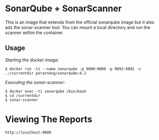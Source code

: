 
# SonarQube + SonarScanner
This is an image that extends from the official sonarqube image but it also
ads the sonar-scanner tool. You can mount a local directory and
run the scanner within the container.

## Usage

*Starting the docker image:*
```
$ docker run -ti --name sonarqube -p 9000:9000 -p 9092:9092 -v .:/currentdir perarneng/sonarqube:6.2
```
*Executing the sonar-scanner:*
```
$ docker exec -ti sonarqube /bin/bash
$ cd /currentdir
$ sonar-scanner
```

# Viewing The Reports
```
http://localhost:9000
```